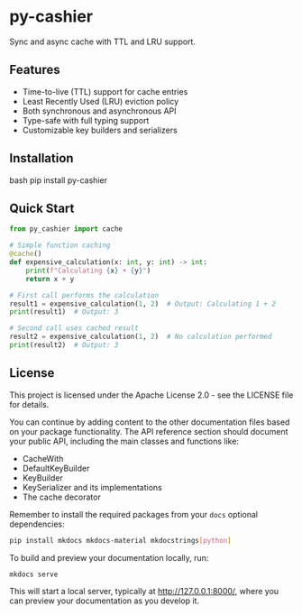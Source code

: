 # py-cashier

Sync and async cache with TTL and LRU support.

## Features

- Time-to-live (TTL) support for cache entries
- Least Recently Used (LRU) eviction policy
- Both synchronous and asynchronous API
- Type-safe with full typing support
- Customizable key builders and serializers

## Installation
bash pip install py-cashier

## Quick Start

```python
from py_cashier import cache

# Simple function caching
@cache()
def expensive_calculation(x: int, y: int) -> int:
    print(f"Calculating {x} + {y}")
    return x + y

# First call performs the calculation
result1 = expensive_calculation(1, 2)  # Output: Calculating 1 + 2
print(result1)  # Output: 3

# Second call uses cached result
result2 = expensive_calculation(1, 2)  # No calculation performed
print(result2)  # Output: 3
```

## License
This project is licensed under the Apache License 2.0 - see the LICENSE file for details.

You can continue by adding content to the other documentation files based on your package functionality. The API reference section should document your public API, including the main classes and functions like:
- CacheWith
- DefaultKeyBuilder
- KeyBuilder
- KeySerializer and its implementations
- The cache decorator

Remember to install the required packages from your `docs` optional dependencies:

```bash
pip install mkdocs mkdocs-material mkdocstrings[python]
```

To build and preview your documentation locally, run:

```bash
mkdocs serve
```

This will start a local server, typically at http://127.0.0.1:8000/, where you can preview your documentation as you develop it.
